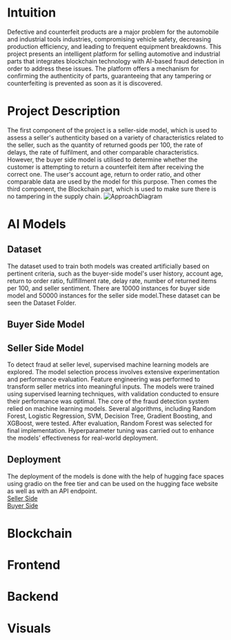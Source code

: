 # Intuition
Defective and counterfeit products are a major problem for the automobile and industrial tools industries, compromising vehicle safety, decreasing production efficiency, and leading to frequent equipment breakdowns. This project presents an intelligent platform for selling automotive and industrial parts that integrates blockchain technology with AI-based fraud detection in order to address these issues. The platform offers a mechanism for confirming the authenticity of parts, guaranteeing that any tampering or counterfeiting is prevented as soon as it is discovered.

# Project Description

The first component of the project is a seller-side model, which is used to assess a seller's authenticity based on a variety of characteristics related to the seller, such as the quantity of returned goods per 100, the rate of delays, the rate of fulfilment, and other comparable characteristics. However, the buyer side model is utilised to determine whether the customer is attempting to return a counterfeit item after receiving the correct one. The user's account age, return to order ratio, and other comparable data are used by the model for this purpose. Then comes the third component, the Blockchain part, which is used to make sure there is no tampering in the supply chain.
![ApproachDiagram](https://github.com/user-attachments/assets/2d12a735-52fe-4618-a7dd-915dfa5d37ba)


# AI Models

## Dataset
The dataset used to train both models was created artificially based on pertinent criteria, such as the buyer-side model's user history, account age, return to order ratio, fullfillment rate, delay rate, number of returned items per 100, and seller sentiment.
There are 10000 instances for buyer side model and 50000 instances for the seller side model.These dataset can be seen the Dataset Folder.

## Buyer Side Model

## Seller Side Model
To detect fraud at  seller level, supervised machine learning models are explored. The model selection process involves extensive experimentation and performance evaluation.  Feature engineering was performed to transform seller metrics into meaningful inputs. The models were trained using supervised learning techniques, with validation conducted to ensure their performance was optimal. The core of the fraud detection system relied on machine learning models. Several algorithms, including Random Forest, Logistic Regression, SVM, Decision Tree, Gradient Boosting, and XGBoost, were tested. After evaluation, Random Forest was selected for final implementation. Hyperparameter tuning was carried out to enhance the models’ effectiveness for real-world deployment.

## Deployment
The deployment of the models is done with the help of hugging face spaces using gradio on the free tier and can be used on the hugging face website as well as with an API endpoint.<br/>
[Seller Side](https://huggingface.co/spaces/kugo16/Seller-side-model)<br/>
[Buyer Side](https://huggingface.co/spaces/NiharMandahas/Customer_fraud_EL)

# Blockchain

# Frontend

# Backend

# Visuals
